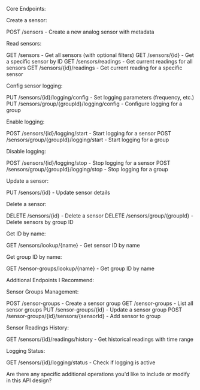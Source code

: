 
Core Endpoints:

Create a sensor:

POST /sensors - Create a new analog sensor with metadata


Read sensors:

GET /sensors - Get all sensors (with optional filters)
GET /sensors/{id} - Get a specific sensor by ID
GET /sensors/readings - Get current readings for all sensors
GET /sensors/{id}/readings - Get current reading for a specific sensor


Config sensor logging:

PUT /sensors/{id}/logging/config - Set logging parameters (frequency, etc.)
PUT /sensors/group/{groupId}/logging/config - Configure logging for a group


Enable logging:

POST /sensors/{id}/logging/start - Start logging for a sensor
POST /sensors/group/{groupId}/logging/start - Start logging for a group


Disable logging:

POST /sensors/{id}/logging/stop - Stop logging for a sensor
POST /sensors/group/{groupId}/logging/stop - Stop logging for a group


Update a sensor:

PUT /sensors/{id} - Update sensor details


Delete a sensor:

DELETE /sensors/{id} - Delete a sensor
DELETE /sensors/group/{groupId} - Delete sensors by group ID


Get ID by name:

GET /sensors/lookup/{name} - Get sensor ID by name


Get group ID by name:

GET /sensor-groups/lookup/{name} - Get group ID by name



Additional Endpoints I Recommend:

Sensor Groups Management:

POST /sensor-groups - Create a sensor group
GET /sensor-groups - List all sensor groups
PUT /sensor-groups/{id} - Update a sensor group
POST /sensor-groups/{id}/sensors/{sensorId} - Add sensor to group


Sensor Readings History:

GET /sensors/{id}/readings/history - Get historical readings with time range


Logging Status:

GET /sensors/{id}/logging/status - Check if logging is active



Are there any specific additional operations you'd like to include or modify in this API design?
